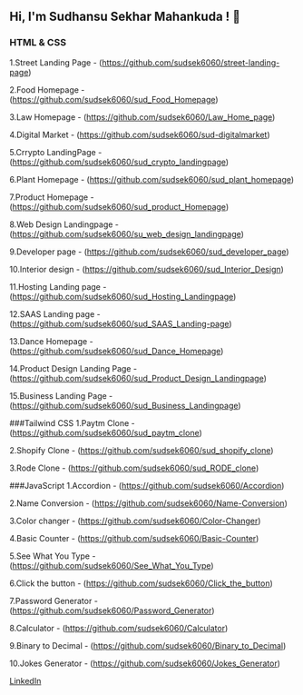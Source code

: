 ## Hi, I'm Sudhansu Sekhar Mahankuda ! 👋


### HTML & CSS
1.Street Landing Page - (https://github.com/sudsek6060/street-landing-page)

2.Food Homepage - (https://github.com/sudsek6060/sud_Food_Homepage)

3.Law Homepage - (https://github.com/sudsek6060/Law_Home_page)

4.Digital Market - (https://github.com/sudsek6060/sud-digitalmarket)

5.Crrypto LandingPage - (https://github.com/sudsek6060/sud_crypto_landingpage)

6.Plant Homepage - (https://github.com/sudsek6060/sud_plant_homepage)

7.Product Homepage - (https://github.com/sudsek6060/sud_product_Homepage)

8.Web Design Landingpage - (https://github.com/sudsek6060/su_web_design_landingpage)

9.Developer page - (https://github.com/sudsek6060/sud_developer_page)

10.Interior design - (https://github.com/sudsek6060/sud_Interior_Design)

11.Hosting Landing page - (https://github.com/sudsek6060/sud_Hosting_Landingpage)

12.SAAS Landing page - (https://github.com/sudsek6060/sud_SAAS_Landing-page)

13.Dance Homepage - (https://github.com/sudsek6060/sud_Dance_Homepage)

14.Product Design Landing Page - (https://github.com/sudsek6060/sud_Product_Design_Landingpage)

15.Business Landing Page - (https://github.com/sudsek6060/sud_Business_Landingpage)

###Tailwind CSS
1.Paytm Clone - (https://github.com/sudsek6060/sud_paytm_clone)

2.Shopify Clone - (https://github.com/sudsek6060/sud_shopify_clone)

3.Rode Clone - (https://github.com/sudsek6060/sud_RODE_clone)

###JavaScript
1.Accordion - (https://github.com/sudsek6060/Accordion)

2.Name Conversion - (https://github.com/sudsek6060/Name-Conversion)

3.Color changer - (https://github.com/sudsek6060/Color-Changer)

4.Basic Counter - (https://github.com/sudsek6060/Basic-Counter)

5.See What You Type - (https://github.com/sudsek6060/See_What_You_Type)

6.Click the button - (https://github.com/sudsek6060/Click_the_button)

7.Password Generator - (https://github.com/sudsek6060/Password_Generator)

8.Calculator - (https://github.com/sudsek6060/Calculator)

9.Binary to Decimal - (https://github.com/sudsek6060/Binary_to_Decimal)

10.Jokes Generator - (https://github.com/sudsek6060/Jokes_Generator)




[LinkedIn](https://www.linkedin.com/in/sud-sekhar/)

